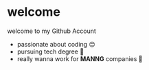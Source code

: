 # welcome

welcome to my Github Account

* passionate about coding 😊
* pursuing tech degree 🐏
* really wanna work for __MANNG__ companies 🦁
